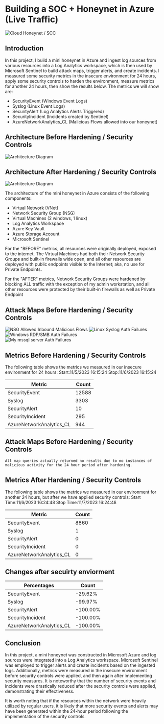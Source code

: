 # Building a SOC + Honeynet in Azure (Live Traffic)
![Cloud Honeynet / SOC](https://i.imgur.com/ZWxe03e.jpg)

## Introduction

In this project, I build a mini honeynet in Azure and ingest log sources from various resources into a Log Analytics workspace, which is then used by Microsoft Sentinel to build attack maps, trigger alerts, and create incidents. I measured some security metrics in the insecure environment for 24 hours, apply some security controls to harden the environment, measure metrics for another 24 hours, then show the results below. The metrics we will show are:

- SecurityEvent (Windows Event Logs)
- Syslog (Linux Event Logs)
- SecurityAlert (Log Analytics Alerts Triggered)
- SecurityIncident (Incidents created by Sentinel)
- AzureNetworkAnalytics_CL (Malicious Flows allowed into our honeynet)

## Architecture Before Hardening / Security Controls
![Architecture Diagram](https://i.imgur.com/aBDwnKb.jpg)

## Architecture After Hardening / Security Controls
![Architecture Diagram](https://i.imgur.com/YQNa9Pp.jpg)

The architecture of the mini honeynet in Azure consists of the following components:

- Virtual Network (VNet)
- Network Security Group (NSG)
- Virtual Machines (2 windows, 1 linux)
- Log Analytics Workspace
- Azure Key Vault
- Azure Storage Account
- Microsoft Sentinel

For the "BEFORE" metrics, all resources were originally deployed, exposed to the internet. The Virtual Machines had both their Network Security Groups and built-in firewalls wide open, and all other resources are deployed with public endpoints visible to the Internet; aka, no use for Private Endpoints.

For the "AFTER" metrics, Network Security Groups were hardened by blocking ALL traffic with the exception of my admin workstation, and all other resources were protected by their built-in firewalls as well as Private Endpoint

## Attack Maps Before Hardening / Security Controls
![NSG Allowed Inbound Malicious Flows](https://i.imgur.com/G1Vm8xD.png)
![Linux Syslog Auth Failures](https://i.imgur.com/xW3kqFy.png)<br>
![Windows RDP/SMB Auth Failures](https://i.imgur.com/VwDKbDe.png)<br>
![My mssql server Auth Failures](https://i.imgur.com/LftUd2a.png)<br>

## Metrics Before Hardening / Security Controls

The following table shows the metrics we measured in our insecure environment for 24 hours:
Start:11/5/2023 16:15:24
Stop:11/6/2023 16:15:24

| Metric                   | Count
| ------------------------ | -----
| SecurityEvent            | 12588
| Syslog                   | 3303
| SecurityAlert            | 10
| SecurityIncident         | 295
| AzureNetworkAnalytics_CL | 944

## Attack Maps Before Hardening / Security Controls

```All map queries actually returned no results due to no instances of malicious activity for the 24 hour period after hardening.```

## Metrics After Hardening / Security Controls

The following table shows the metrics we measured in our environment for another 24 hours, but after we have applied security controls:
Start Time:11/6/2023 16:24:48
Stop Time:11/7/2023 16:24:48

| Metric                   | Count
| ------------------------ | -----
| SecurityEvent            | 8860
| Syslog                   | 1
| SecurityAlert            | 0
| SecurityIncident         | 0
| AzureNetworkAnalytics_CL | 0


## Changes after secuirty enviorment 

| Percentages                   | Count
| ------------------------ | -----
| SecurityEvent            | -29.62%
| Syslog                   | -99.97%
| SecurityAlert            | -100.00%
| SecurityIncident         | -100.00%
| AzureNetworkAnalytics_CL | -100.00%





## Conclusion

In this project, a mini honeynet was constructed in Microsoft Azure and log sources were integrated into a Log Analytics workspace. Microsoft Sentinel was employed to trigger alerts and create incidents based on the ingested logs. Additionally, metrics were measured in the insecure environment before security controls were applied, and then again after implementing security measures. It is noteworthy that the number of security events and incidents were drastically reduced after the security controls were applied, demonstrating their effectiveness.

It is worth noting that if the resources within the network were heavily utilized by regular users, it is likely that more security events and alerts may have been generated within the 24-hour period following the implementation of the security controls.
